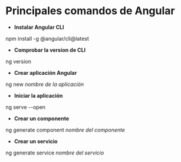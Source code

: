 # Principales comandos de Angular

- **Instalar Angular CLI**

npm install -g @angular/cli@latest

- **Comprobar la version de CLI**

ng version

- **Crear aplicación Angular**

ng new *nombre de la aplicación*

- **Iniciar la aplicación**

ng serve --open

- **Crear un componente**

ng generate component *nombre del componente*

- **Crear un servicio**

ng generate service *nombre del servicio*
